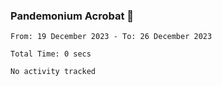 ### Pandemonium Acrobat 🤸

<!--START_SECTION:waka-->

```all_time
From: 19 December 2023 - To: 26 December 2023

Total Time: 0 secs

No activity tracked
```

<!--END_SECTION:waka-->
